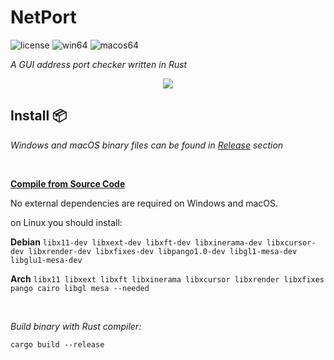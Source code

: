 # NetPort

![license](https://img.shields.io/badge/license-Apache%202-green)
![win64](https://img.shields.io/badge/windows-release64-informational)
![macos64](https://img.shields.io/badge/macOS-release64-magenta)

*A GUI address port checker written in Rust*

<p align="center"><img src="https://i.ibb.co/SxdTX5j/netport.png"></p>

## Install 📦

*Windows and macOS binary files can be found in [Release](https://github.com/shijimasoft/netport/releases) section*

<br>

<u> **Compile from Source Code** </u>

No external dependencies are required on Windows and macOS.

on Linux you should install:

**Debian**
`libx11-dev libxext-dev libxft-dev libxinerama-dev libxcursor-dev libxrender-dev libxfixes-dev libpango1.0-dev libgl1-mesa-dev libglu1-mesa-dev`

**Arch**
`libx11 libxext libxft libxinerama libxcursor libxrender libxfixes pango cairo libgl mesa --needed`

<br>

*Build binary with Rust compiler:*

`cargo build --release`

